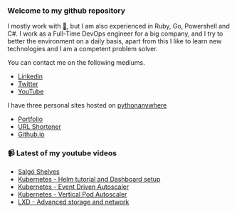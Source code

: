 ### Welcome to my github repository

I mostly work with [:snake:](https://www.python.org/), but I am also experienced in Ruby, Go, Powershell and C#. I work as a Full-Time DevOps engineer for a big company, and I try to better the environment on a daily basis, apart from this I like to learn new technologies and I am a competent problem solver.

You can contact me on the following mediums.
- [Linkedin](https://www.linkedin.com/in/r3ap3rpy)
- [Twitter](https://twitter.com/r3ap3rpy)
- [YouTube](https://www.youtube.com/channel/UC1qkMXH8d2I9DDAtBSeEHqg)

I have three personal sites hosted on [pythonanywhere](https://www.pythonanywhere.com/)
- [Portfolio](http://r3ap3rpy.pythonanywhere.com/)
- [URL Shortener](http://shortenpy.pythonanywhere.com/)
- [Github.io](https://r3ap3rpy.github.io/)

### :video_camera: Latest of my youtube videos
<!-- YOUTUBE:START -->
- [Salgó Shelves](https://www.youtube.com/watch?v=kUwU9T_y8Ik)
- [Kubernetes - Helm tutorial and Dashboard setup](https://www.youtube.com/watch?v=2-GGKJCg35U)
- [Kubernetes - Event Driven Autoscaler](https://www.youtube.com/watch?v=CKMH0C5NkXY)
- [Kubernetes - Vertical Pod Autoscaler](https://www.youtube.com/watch?v=sG2oLsV2nlU)
- [LXD - Advanced storage and network](https://www.youtube.com/watch?v=bHqdiQ3voHM)
<!-- YOUTUBE:END -->

